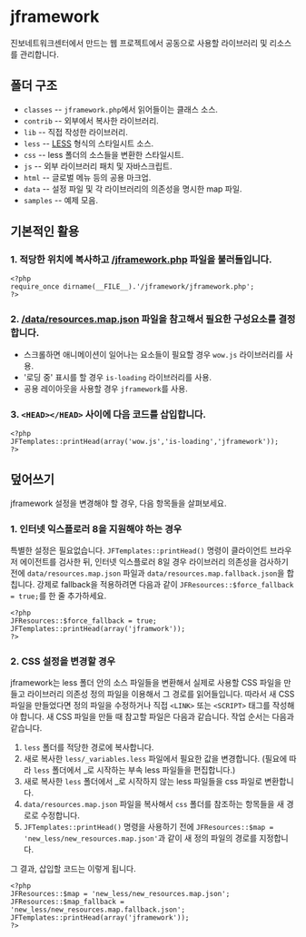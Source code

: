 jframework
==========

진보네트워크센터에서 만드는 웹 프로젝트에서 공동으로 사용할 라이브러리 및 리소스를 관리합니다.

폴더 구조
---------

* `classes` -- `jframework.php`에서 읽어들이는 클래스 소스.
* `contrib` -- 외부에서 복사한 라이브러리.
* `lib` -- 직접 작성한 라이브러리.
* `less` -- [LESS](http://lesscss.org) 형식의 스타일시트 소스.
* `css` -- less 폴더의 소스들을 변환한 스타일시트.
* `js` -- 외부 라이브러리 패치 및 자바스크립트.
* `html` -- 글로벌 메뉴 등의 공용 마크업.
* `data` -- 설정 파일 및 각 라이브러리의 의존성을 명시한 map 파일.
* `samples` -- 예제 모음.

기본적인 활용
-------------

### 1. 적당한 위치에 복사하고 [/jframework.php](https://github.com/jinbonetwork/jframework/blob/master/jframework.php) 파일을 불러들입니다.

	<?php
	require_once dirname(__FILE__).'/jframework/jframework.php';
	?>

### 2. [/data/resources.map.json](https://github.com/jinbonetwork/jframework/blob/master/data/resources.map.json) 파일을 참고해서 필요한 구성요소를 결정합니다.

* 스크롤하면 애니메이션이 일어나는 요소들이 필요할 경우 `wow.js` 라이브러리를 사용.
* '로딩 중' 표시를 할 경우 `is-loading` 라이브러리를 사용.
* 공용 레이아웃을 사용할 경우 `jframework`를 사용.

### 3. `<HEAD></HEAD>` 사이에 다음 코드를 삽입합니다.

	<?php
	JFTemplates::printHead(array('wow.js','is-loading','jframework'));
	?>

덮어쓰기
--------

jframework 설정을 변경해야 할 경우, 다음 항목들을 살펴보세요.

### 1. 인터넷 익스플로러 8을 지원해야 하는 경우

특별한 설정은 필요없습니다. `JFTemplates::printHead()` 명령이 클라이언트 브라우저 에이전트를 검사한 뒤, 인터넷 익스플로러 8일 경우 라이브러리 의존성을 검사하기 전에 `data/resources.map.json` 파일과 `data/resources.map.fallback.json`을 합칩니다. 강제로 fallback을 적용하려면 다음과 같이 `JFResources::$force_fallback = true;`를 한 줄 추가하세요.

	<?php
	JFResources::$force_fallback = true;
	JFTemplates::printHead(array('jframwork'));
	?>

### 2. CSS 설정을 변경할 경우

jframework는 less 폴더 안의 소스 파일들을 변환해서 실제로 사용할 CSS 파일을 만들고 라이브러리 의존성 정의 파일을 이용해서 그 경로를 읽어들입니다. 따라서 새 CSS 파일을 만들었다면 정의 파일을 수정하거나 직접 `<LINK>` 또는 `<SCRIPT>` 태그를 작성해야 합니다. 새 CSS 파일을 만들 때 참고할 파일은 다음과 같습니다. 작업 순서는 다음과 같습니다.

1. `less` 폴더를 적당한 경로에 복사합니다.
2. 새로 복사한 `less/_variables.less` 파일에서 필요한 값을 변경합니다. (필요에 따라 `less` 폴더에서 _로 시작하는 부속 less 파일들을 편집합니다.)
3. 새로 복사한 `less` 폴더에서 _로 시작하지 않는 less 파일들을 css 파일로 변환합니다.
4. `data/resources.map.json` 파일을 복사해서 `css` 폴더를 참조하는 항목들을 새 경로로 수정합니다.
5. `JFTemplates::printHead()` 명령을 사용하기 전에 `JFResources::$map = 'new_less/new_resources.map.json'`과 같이 새 정의 파일의 경로를 지정합니다.

그 결과, 삽입할 코드는 이렇게 됩니다.

	<?php
	JFResources::$map = 'new_less/new_resources.map.json';
	JFResources::$map_fallback = 'new_less/new_resources.map.fallback.json';
	JFTemplates::printHead(array('jframework'));
	?>
